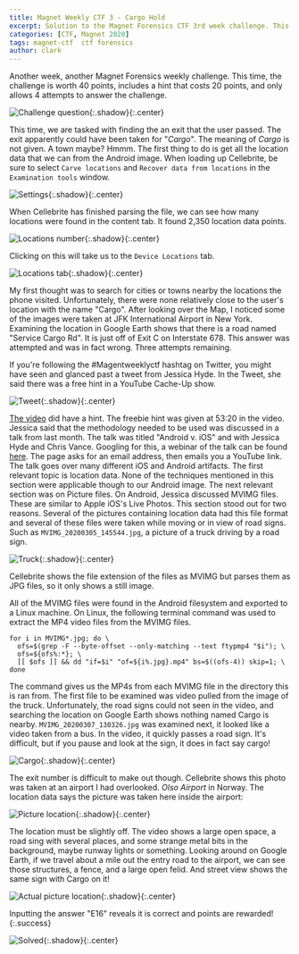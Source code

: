 ```yaml
---
title: Magnet Weekly CTF 3 - Cargo Hold 
excerpt: Solution to the Magnet Forensics CTF 3rd week challenge. This challenge asks us to find a specific exit number the user of the phone passed by. The most difficult and fun challenge yet!
categories: [CTF, Magnet 2020]
tags: magnet-ctf  ctf forensics
author: clark
---
```


Another week, another Magnet Forensics weekly challenge. This time, the challenge is worth 40 points, includes a hint that costs 20 points, and only allows 4 attempts to answer the challenge.


![Challenge question](https://starwarsfan2099.github.io/public/2020-10-22/question.JPG){:.shadow}{:.center}


This time, we are tasked with finding the an exit that the user passed. The exit apparently could have been taken for "*Cargo*". The meaning of *Cargo* is not given. A town maybe? Hmmm. The first thing to do is get all the location data that we can from the Android image. When loading up Cellebrite, be sure to select `Carve locations` and `Recover data from locations` in the `Examination tools` window. 


![Settings](https://starwarsfan2099.github.io/public/2020-10-22/location_settings.JPG){:.shadow}{:.center}


When Cellebrite has finished parsing the file, we can see how many locations were found in the content tab. It found 2,350 location data points.


![Locations number](https://starwarsfan2099.github.io/public/2020-10-22/locations_tab.JPG){:.shadow}{:.center}


Clicking on this will take us to the `Device Locations` tab.


![Locations tab](https://starwarsfan2099.github.io/public/2020-10-22/locations_veiw.JPG){:.shadow}{:.center}


My first thought was to search for cities or towns nearby the locations the phone visited. Unfortunately, there were none relatively close to the user's location with the name "Cargo". After looking over the Map, I noticed some of the images were taken at JFK International Airport in New York. Examining the location in Google Earth shows that there is a road named "Service Cargo Rd". It is just off of Exit C on Interstate 678. This answer was attempted and was in fact wrong. Three attempts remaining. 

If you're following the #Magentweeklyctf hashtag on Twitter, you might have seen and glanced past a tweet from Jessica Hyde. In the Tweet, she said there was a free hint in a YouTube Cache-Up show.


![Tweet](https://starwarsfan2099.github.io/public/2020-10-22/tweet.JPG){:.shadow}{:.center}


[The video](https://www.youtube.com/watch?v=LsJARwXDDR4&feature=youtu.be) did have a hint. The freebie hint was given at 53:20 in the video. Jessica said that the methodology needed to be used was discussed in a talk from last month. The talk was titled "Android v. iOS" and with Jessica Hyde and Chris Vance. Googling for this, a webinar of the talk can be found [here](https://www.magnetforensics.com/resources/mobile-artifact-comparison-webinar-recording-oct-7/). The page asks for an email address, then emails you a YouTube link. The talk goes over many different iOS and Android artifacts. The first relevant topic is location data. None of the techniques mentioned in this section were applicable though to our Android image. The next relevant section was on Picture files. On Android, Jessica discussed MVIMG files. These are similar to Apple iOS's Live Photos. This section stood out for two reasons. Several of the pictures containing location data had this file format and several of these files were taken while moving or in view of road signs. Such as `MVIMG_20200305_145544.jpg`, a picture of a truck driving by a road sign. 


![Truck](https://starwarsfan2099.github.io/public/2020-10-22/truck.JPG){:.shadow}{:.center}


Cellebrite shows the file extension of the files as MVIMG but parses them as JPG files, so it only shows a still image. 

All of the MVIMG files were found in the Android filesystem and exported to a Linux machine. On Linux, the following terminal command was used to extract the MP4 video files from the MVIMG files.

```
for i in MVIMG*.jpg; do \
  ofs=$(grep -F --byte-offset --only-matching --text ftypmp4 "$i"); \
  ofs=${ofs%:*}; \
  [[ $ofs ]] && dd "if=$i" "of=${i%.jpg}.mp4" bs=$((ofs-4)) skip=1; \
done
```

The command gives us the MP4s from each MVIMG file in the directory this is ran from. The first file to be examined was video pulled from the image of the truck. Unfortunately, the road signs could not seen in the video, and searching the location on Google Earth shows nothing named Cargo is nearby. `MVIMG_20200307_130326.jpg` was examined next, it looked like a video taken from a bus. In the video, it quickly passes a road sign. It's difficult, but if you pause and look at the sign, it does in fact say cargo!


![Cargo](https://starwarsfan2099.github.io/public/2020-10-22/sign.JPG){:.shadow}{:.center}


The exit number is difficult to make out though. Cellebrite shows this photo was taken at an airport I had overlooked. *Olso Airport* in Norway. The location data says the picture was taken here inside the airport:


![Picture location](https://starwarsfan2099.github.io/public/2020-10-22/map.JPG){:.shadow}{:.center}


The location must be slightly off. The video shows a large open space, a road sing with several places, and some strange metal bits in the background, maybe runway lights or something. Looking around on Google Earth, if we travel about a mile out the entry road to the airport, we can see those structures, a fence, and a large open felid. And street view shows the same sign with Cargo on it!


![Actual picture location](https://starwarsfan2099.github.io/public/2020-10-22/earth.JPG){:.shadow}{:.center}


Inputting the answer "E16" reveals it is correct and points are rewarded!
{:.success}


![Solved](https://starwarsfan2099.github.io/public/2020-10-22/solved.JPG){:.shadow}{:.center}
